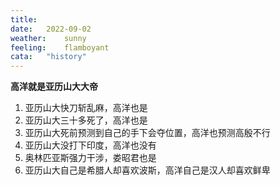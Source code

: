 ```yaml
---
title:	
date:	2022-09-02
weather:	sunny
feeling:	flamboyant
cata:	"history"
---
```


**高洋就是亚历山大大帝**
1. 亚历山大快刀斩乱麻，高洋也是
2. 亚历山大三十多死了，高洋也是
3. 亚历山大死前预测到自己的手下会夺位置，高洋也预测高殷不行
4. 亚历山大没打下印度，高洋也没有
5. 奥林匹亚斯强力干涉，娄昭君也是
6. 亚历山大自己是希腊人却喜欢波斯，高洋自己是汉人却喜欢鲜卑 ​​​​
